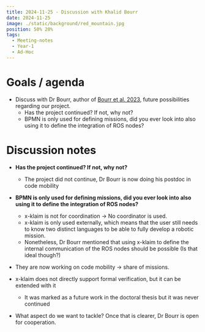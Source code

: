 ```yaml
---
title: 2024-11-25 - Discussion with Khalid Bourr
date: 2024-11-25
image: ./static/background/red_mountain.jpg
position: 50% 20%
tags:
  - Meeting-notes
  - Year-1
  - Ad-Hoc
---
```


# Goals / agenda

- Discuss with Dr Bourr, author of [Bourr  et al. 2023](https://pubblicazioni.unicam.it/handle/11581/484448),  future possibilities regarding our project.
	- Has the project continued? If not, why not?
	- BPMN is only used for defining missions, did you ever look into also using it to define the integration of ROS nodes?

# Discussion notes

- **Has the project continued? If not, why not?**
	- The project did not continue, Dr Bourr is now doing his postdoc in code mobility

- **BPMN is only used for defining missions, did you ever look into also using it to define the integration of ROS nodes?**
	- x-klaim is not for coordination -> No coordinator is used.
	- x-klaim is only used externally, which means that the user still needs to know two distinct languages to be able to fully develop a robotic mission.
	- Nonetheless, Dr Bourr mentioned that using x-klaim to define the internal communication of the ROS nodes should be possible (Is that ideal though?)

- They are now working on code mobility -> share of missions.
- x-klaim does not directly support formal verification, but it can be extended with it
	- It was marked as a future work in the doctoral thesis but it was never continued
- What aspect do we want to tackle? Once that is clearer, Dr Bourr is open for cooperation. 
 
